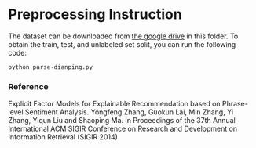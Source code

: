 
# Preprocessing Instruction

The dataset can be downloaded from [the google drive](https://drive.google.com/open?id=1LUcnmpV1ucCuKi-QsBna0vmzYVKIoxlp) in this folder. To obtain the train, test, and unlabeled set split, you can run the following code:


```
python parse-dianping.py
```

### Reference 

Explicit Factor Models for Explainable Recommendation based on Phrase-level Sentiment Analysis. Yongfeng Zhang, Guokun Lai, Min Zhang, Yi Zhang, Yiqun Liu and Shaoping Ma. In Proceedings of the 37th Annual International ACM SIGIR Conference on Research and Development on Information Retrieval (SIGIR 2014)